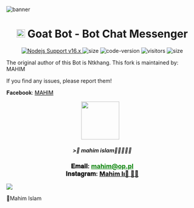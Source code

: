 <img
src="https://i.ibb.co/NX6mPFX/mahim-goat-bot.png" alt="banner">

<h1 align="center">
  <img src="https://i.imgur.com/ZfuZrPc.jpeg" width="22px" alt="icon">
  Goat Bot - Bot Chat Messenger
</h1>

<p align="center">
	<a href="https://nodejs.org/dist/v16.20.0">
		<img src="https://img.shields.io/badge/Nodejs%20Support-16.x-brightgreen.svg?style=flat-square" alt="Nodejs Support v16.x">
	</a>
  <img alt="size" src="https://img.shields.io/github/repo-size/ntkhang03/Goat-Bot-V2.svg?style=flat-square&label=size">
  <img alt="code-version" src="https://img.shields.io/badge/dynamic/json?color=brightgreen&label=code%20version&prefix=v&query=%24.version&url=https://github.com/ntkhang03/Goat-Bot-V2/raw/main/package.json&style=flat-square">
  <img alt="visitors" src="https://visitor-badge.laobi.icu/badge?style=flat-square&page_id=ntkhang3.Goat-Bot-V2">
  <img alt="size" src="https://img.shields.io/badge/license-MIT-green?style=flat-square&color=brightgreen">
</p>



The original author of this Bot is Ntkhang. This fork is maintained by: MAHIM  

If you find any issues, please report them!


𝐅𝐚𝐜𝐞𝐛𝐨𝐨𝐤: <a href="https://www.facebook.com/its.mahim.islam" style="color: black;">MAHIM</a></h3></div>

<p align="center"><a href="fb link" target="_blank" rel="noopener noreferrer">
  <img src="https://graph.facebook.com/100088769563815/picture?height=1500&width=1500&access_token=6628568379%7Cc1e620fa708a1d5696fb991c1bde5662" width="100" style="margin-right: 10px;"></a>
</p>
<h5 align="center">
>🎀 mahim islam🌻🍂🥀🤲👿
</h5>

 

<div align="center">
			<h3>𝐄𝐦𝐚𝐢𝐥:
			<a href="mailto:mahim@op.pl" style="color: green;">mahim@op.pl</a>
				<br>
	𝐈𝐧𝐬𝐭𝐚𝐠𝐫𝐚𝐦: <a href="https://www.instagram.com/mahimcraft" style="color: black;">Mahim Iı🩷️ 🧚‍♀️</a></h3></div>

<img align="center" src="https://i.ibb.co/Rpk7Zr8J/Screenshot-20251016-184137.jpg"/>


🔹Mahim Islam
